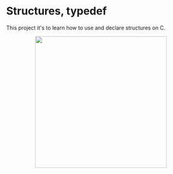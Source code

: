 # Structures, typedef
This project it's to learn how to use and declare structures on C.
<p align="center"> <img src="cerbero.png" width="350"/></p>
